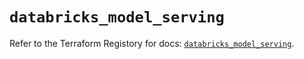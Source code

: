 # `databricks_model_serving`

Refer to the Terraform Registory for docs: [`databricks_model_serving`](https://registry.terraform.io/providers/databricks/databricks/1.28.1/docs/resources/model_serving).
